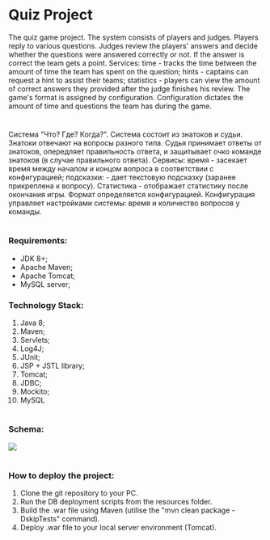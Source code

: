 # **Quiz Project**
The quiz game project. The system consists of players and judges. Players reply to various questions. Judges review the players' answers and decide whether the questions were answered correctly or not. If the answer is correct the team gets a point. Services: time - tracks the time between the amount of time the team has spent on the question; hints - captains can request a hint to assist their teams; statistics - players can view the amount of correct answers they provided after the judge finishes his review. The game's format is assigned by configuration. Configuration dictates the amount of time and questions the team has during the game.
#

Система "Что? Где? Когда?". Система состоит из знатоков и судьи. Знатоки отвечают на вопросы разного типа. Судья принимает ответы от знатоков, опередляет правильность ответа, и защитывает очко команде знатоков (в случае правильного ответа). Сервисы: время - засекает время между началом и концом вопроса в соответствии с конфигурацией; подсказки: - дает текстовую подсказку (заранее прикреплена к вопросу). Статистика - отображает статистику после окончания игры. Формат определяется конфигурацией. Конфигурация управляет настройками системы: время и количество вопросов у команды.
#
### Requirements:
- JDK 8+;
- Apache Maven;
- Apache Tomcat;
- MySQL server;

### Technology Stack:
1. Java 8;
2. Maven;
3. Servlets;
4. Log4J;
5. JUnit;
6. JSP + JSTL library;
7. Tomcat;
8. JDBC;
9. Mockito;
10. MySQL
#
### Schema: 
![](https://i.imgur.com/WE98wjO.png)
#
### How to deploy the project:
1. Clone the git repository to your PC.
2. Run the DB deployment scripts from the resources folder. 
3. Build the .war file using Maven (utilise the "mvn clean package -DskipTests" command).
4. Deploy .war file to your local server environment (Tomcat).
